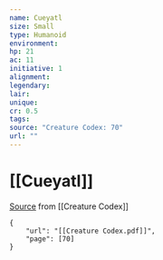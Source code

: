 ```yaml
---
name: Cueyatl
size: Small
type: Humanoid
environment: 
hp: 21
ac: 11
initiative: 1
alignment: 
legendary: 
lair: 
unique: 
cr: 0.5
tags: 
source: "Creature Codex: 70"
url: ""
---
```

# [[Cueyatl]]

[Source](zotero://open-pdf/library/items/NTNKJRHG?page=70) from [[Creature Codex]]

```pdf
{
	"url": "[[Creature Codex.pdf]]",
	"page": [70]
}
```

